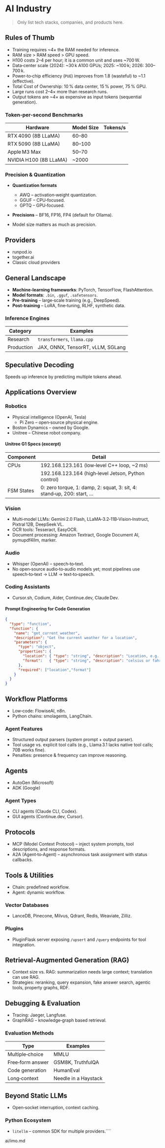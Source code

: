 # AI Industry

> Only list tech stacks, companies, and products here.

## Rules of Thumb

- Training requires ~4× the RAM needed for inference.  
- RAM size > RAM speed > GPU speed.  
- H100 costs $2–$4 per hour; it is a common unit and uses ~700 W.  
- Data‑center scale (2024): ~30 k A100 GPUs; 2025: ~100 k; 2026: 300–700 k.  
- Power‑to‑chip efficiency (`PUE`) improves from 1.8 (wasteful) to ~1.1 (effective).  
- Total Cost of Ownership: 10 % data center, 15 % power, 75 % GPU.  
- Large runs cost 2–4× more than research runs.  
- Output tokens are ~4× as expensive as input tokens (sequential generation).

### Token‑per‑second Benchmarks

| Hardware | Model Size | Tokens/s |
|----------|------------|----------|
| RTX 4090 (8B LLaMA) | 60–80 |
| RTX 5090 (8B LLaMA) | 80–100 |
| Apple M3 Max | 50–70 |
| NVIDIA H100 (8B LLaMA) | ~2000 |

### Precision & Quantization

- **Quantization formats**  
  - AWQ – activation‑weight quantization.  
  - GGUF – CPU‑focused.  
  - GPTQ – GPU‑focused.

- **Precisions** – BF16, FP16, FP4 (default for Ollama).

- Model size matters as much as precision.

## Providers

- runpod.io  
- together.ai  
- Classic cloud providers  

## General Landscape

- **Machine‑learning frameworks**: PyTorch, TensorFlow, FlashAttention.  
- **Model formats**: `.bin`, `.gguf`, `.safetensors`.  
- **Pre‑training** – large‑scale training (e.g., DeepSpeed).  
- **Post‑training** – LoRA, fine‑tuning, RLHF, synthetic data.

### Inference Engines

| Category | Examples |
|----------|----------|
| Research | `transformers`, `llama.cpp` |
| Production | JAX, ONNX, TensorRT, vLLM, SGLang |

## Speculative Decoding

Speeds up inference by predicting multiple tokens ahead.

## Applications Overview

### Robotics

- Physical intelligence (OpenAI, Tesla)  
  - Pi Zero – open‑source physical engine.  
- Boston Dynamics – owned by Google.  
- Unitree – Chinese robot company.  

#### Unitree G1 Specs (excerpt)

| Component | Detail |
|-----------|--------|
| CPUs | 192.168.123.161 (low‑level C++ loop, ~2 ms) |
|   | 192.168.123.164 (high‑level Jetson, Python control) |
| FSM States | 0: zero torque, 1: damp, 2: squat, 3: sit, 4: stand‑up, 200: start, … |

### Vision

- Multi‑model LLMs: Gemini 2.0 Flash, LLaMA‑3.2‑11B‑Vision‑Instruct, Pixtral 12B, DeepSeek VL.  
- OCR tools: Tesseract, EasyOCR.  
- Document processing: Amazon Textract, Google Document AI, pymupdf4llm, marker.

### Audio

- Whisper (OpenAI) – speech‑to‑text.  
- No open‑source audio‑to‑audio models yet; most pipelines use speech‑to‑text → LLM → text‑to‑speech.

### Coding Assistants

- Cursor.sh, Codium, Aider, Continue.dev, Claude Dev.  

#### Prompt Engineering for Code Generation

```json
{
  "type": "function",
  "function": {
    "name": "get_current_weather",
    "description": "Get the current weather for a location",
    "parameters": {
      "type": "object",
      "properties": {
        "location": { "type": "string", "description": "Location, e.g., San Francisco, CA" },
        "format":   { "type": "string", "description": "celsius or fahrenheit", "enum": ["celsius","fahrenheit"] }
      },
      "required": ["location","format"]
    }
  }
}
```

## Workflow Platforms

- Low‑code: FlowiseAI, n8n.  
- Python chains: smolagents, LangChain.

### Agent Features

- Structured output parsers (system prompt + output parser).  
- Tool usage vs. explicit tool calls (e.g., Llama 3.1 lacks native tool calls; 70B works fine).  
- Penalties: presence & frequency can improve reasoning.

## Agents

- AutoGen (Microsoft)  
- ADK (Google)  

### Agent Types

- CLI agents (Claude CLI, Codex).  
- GUI agents (Continue.dev, Cursor).

## Protocols

- MCP (Model Context Protocol) – inject system prompts, tool descriptions, and response formats.  
- A2A (Agent‑to‑Agent) – asynchronous task assignment with status callbacks.

## Tools & Utilities

- Chain: predefined workflow.  
- Agent: dynamic workflow.  

### Vector Databases

- LanceDB, Pinecone, Milvus, Qdrant, Redis, Weaviate, Zilliz.

### Plugins

- PluginFlask server exposing `/upsert` and `/query` endpoints for tool integration.

## Retrieval‑Augmented Generation (RAG)

- Context size vs. RAG: summarization needs large context; translation can use RAG.  
- Strategies: reranking, query expansion, fake answer search, agentic tools, property graphs, RDF.

## Debugging & Evaluation

- Tracing: Jaeger, Langfuse.  
- GraphRAG – knowledge‑graph based retrieval.  

### Evaluation Methods

| Type | Examples |
|------|----------|
| Multiple‑choice | MMLU |
| Free‑form answer | GSM8K, TruthfulQA |
| Code generation | HumanEval |
| Long‑context | Needle in a Haystack |

## Beyond Static LLMs

- Open‑socket interruption, context caching.

### Python Ecosystem

- `litellm` – common SDK for multiple providers.````

ai/imo.md

